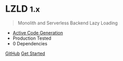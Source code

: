 # LZLD <small>1.x</small>

> Monolith and Serverless Backend Lazy Loading

- [Active Code Generation](https://wiki.c2.com/?ActiveCodeGeneration)
- Production Tested
- 0 Dependencies

[GitHub](https://github.com/jamesapple/ts-lzld/)
[Get Started](#lzld-lazy-load)
